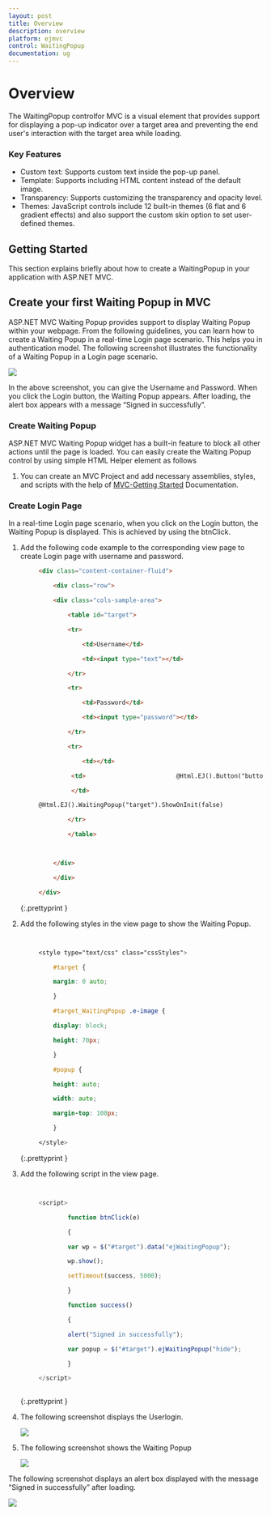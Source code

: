 ```yaml
---
layout: post
title: Overview
description: overview
platform: ejmvc
control: WaitingPopup
documentation: ug
---
```


# Overview

The WaitingPopup controlfor MVC is a visual element that provides support for displaying a pop-up indicator over a target area and preventing the end user's interaction with the target area while loading. 

### Key Features

* Custom text: Supports custom text inside the pop-up panel.
* Template: Supports including HTML content instead of the default image.
* Transparency: Supports customizing the transparency and opacity level.
* Themes: JavaScript controls include 12 built-in themes (6 flat and 6 gradient effects) and also support the custom skin option to set user-defined themes.

## Getting Started


This section explains briefly about how to create a WaitingPopup in your application with ASP.NET MVC.

## Create your first Waiting Popup in MVC

ASP.NET MVC Waiting Popup provides support to display Waiting Popup within your webpage. From the following guidelines, you can learn how to create a Waiting Popup in a real-time Login page scenario. This helps you in authentication model. The following screenshot illustrates the functionality of a Waiting Popup in a Login page scenario.



![](Overview_images/Overview_img1.png)


In the above screenshot, you can give the Username and Password. When you click the Login button, the Waiting Popup appears.  After loading, the alert box appears with a message “Signed in successfully”.

### Create Waiting Popup

ASP.NET MVC Waiting Popup widget has a built-in feature to block all other actions until the page is loaded. You can easily create the Waiting Popup control by using simple HTML Helper element as follows

1. You can create an MVC Project and add necessary assemblies, styles, and scripts with the help of [MVC-Getting Started](http://help.syncfusion.com/ug/js/Documents/gettingstartedwithmv.htm) Documentation.

### Create Login Page

In a real-time Login page scenario, when you click on the Login button, the Waiting Popup is displayed. This is achieved by using the btnClick.

1. Add the following code example to the corresponding view page to create Login page with username and password.

   ~~~ html
		<div class="content-container-fluid">

		    <div class="row">

			<div class="cols-sample-area">

			    <table id="target">

				<tr>

				    <td>Username</td>

				    <td><input type="text"></td>

				</tr>

				<tr>

				    <td>Password</td>

				    <td><input type="password"></td>

				</tr>

				<tr>

				    <td></td>                       

				 <td>                         @Html.EJ().Button("buttonnormal").Text("Login").Size(ButtonSize.Large).ClientSideEvents(e =>e.Create("btnload").Click("btnClick"))

				 </td>                    

		@Html.EJ().WaitingPopup("target").ShowOnInit(false)

				</tr>

			    </table>



			</div>

		    </div>

		</div>

   ~~~
   {:.prettyprint }

2. Add the following styles in the view page to show the Waiting Popup.

   ~~~ css


		<style type="text/css" class="cssStyles">

		    #target {

			margin: 0 auto;

		    }

		    #target_WaitingPopup .e-image {

			display: block;

			height: 70px;

		    }

		    #popup {

			height: auto;

			width: auto;

			margin-top: 100px;

		    }

		</style>

   ~~~
   {:.prettyprint }

3. Add the following script in the view page.

   ~~~ js


		<script>

			    function btnClick(e)

			    {

				var wp = $("#target").data("ejWaitingPopup");

				wp.show();

				setTimeout(success, 5000);

			    }

			    function success()

			    {

				alert("Signed in successfully");

				var popup = $("#target").ejWaitingPopup("hide");

			    }                  

		</script>
		
   ~~~
   {:.prettyprint }


4. The following screenshot displays the Userlogin.



   ![](Overview_images/Overview_img2.png)




5. The following screenshot shows the Waiting Popup



   ![](Overview_images/Overview_img3.png)




The following screenshot displays an alert box displayed with the message “Signed in successfully” after loading.

![](Overview_images/Overview_img4.png)




